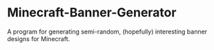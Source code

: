 # Minecraft-Banner-Generator
A program for generating semi-random, (hopefully) interesting banner designs for Minecraft.
